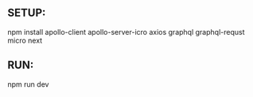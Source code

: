 ## SETUP:
npm install apollo-client apollo-server-icro axios graphql graphql-requst micro next

## RUN:
npm run dev


